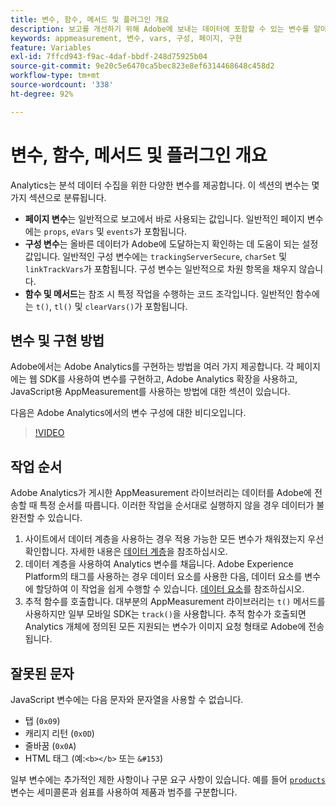 ```yaml
---
title: 변수, 함수, 메서드 및 플러그인 개요
description: 보고를 개선하기 위해 Adobe에 보내는 데이터에 포함할 수 있는 변수를 알아봅니다.
keywords: appmeasurement, 변수, vars, 구성, 페이지, 구현
feature: Variables
exl-id: 7ffcd943-f9ac-4daf-bbdf-248d75925b04
source-git-commit: 9e20c5e6470ca5bec823e8ef6314468648c458d2
workflow-type: tm+mt
source-wordcount: '338'
ht-degree: 92%

---
```


# 변수, 함수, 메서드 및 플러그인 개요

Analytics는 분석 데이터 수집을 위한 다양한 변수를 제공합니다. 이 섹션의 변수는 몇 가지 섹션으로 분류됩니다.

* **페이지 변수**&#x200B;는 일반적으로 보고에서 바로 사용되는 값입니다. 일반적인 페이지 변수에는 `props`, `eVars` 및 `events`가 포함됩니다.
* **구성 변수**&#x200B;는 올바른 데이터가 Adobe에 도달하는지 확인하는 데 도움이 되는 설정 값입니다. 일반적인 구성 변수에는 `trackingServerSecure`, `charSet` 및 `linkTrackVars`가 포함됩니다. 구성 변수는 일반적으로 차원 항목을 채우지 않습니다.
* **함수 및 메서드**&#x200B;는 참조 시 특정 작업을 수행하는 코드 조각입니다. 일반적인 함수에는 `t()`, `tl()` 및 `clearVars()`가 포함됩니다.

## 변수 및 구현 방법

Adobe에서는 Adobe Analytics를 구현하는 방법을 여러 가지 제공합니다. 각 페이지에는 웹 SDK를 사용하여 변수를 구현하고, Adobe Analytics 확장을 사용하고, JavaScript용 AppMeasurement를 사용하는 방법에 대한 섹션이 있습니다.

다음은 Adobe Analytics에서의 변수 구성에 대한 비디오입니다.

>[!VIDEO](https://video.tv.adobe.com/v/28755/?quality=12)

## 작업 순서

Adobe Analytics가 게시한 AppMeasurement 라이브러리는 데이터를 Adobe에 전송할 때 특정 순서를 따릅니다. 이러한 작업을 순서대로 실행하지 않을 경우 데이터가 불완전할 수 있습니다.

1. 사이트에서 데이터 계층을 사용하는 경우 적용 가능한 모든 변수가 채워졌는지 우선 확인합니다. 자세한 내용은 [데이터 계층](../prepare/data-layer.md)을 참조하십시오.
2. 데이터 계층을 사용하여 Analytics 변수를 채웁니다. Adobe Experience Platform의 태그를 사용하는 경우 데이터 요소를 사용한 다음, 데이터 요소를 변수에 할당하여 이 작업을 쉽게 수행할 수 있습니다. [데이터 요소](https://experienceleague.adobe.com/docs/experience-platform/tags/ui/data-elements.html?lang=ko-KR)를 참조하십시오.
3. 추적 함수를 호출합니다. 대부분의 AppMeasurement 라이브러리는 `t()` 메서드를 사용하지만 일부 모바일 SDK는 `track()`을 사용합니다. 추적 함수가 호출되면 Analytics 개체에 정의된 모든 지원되는 변수가 이미지 요청 형태로 Adobe에 전송됩니다.

## 잘못된 문자

JavaScript 변수에는 다음 문자와 문자열을 사용할 수 없습니다.

* 탭 (`0x09`)
* 캐리지 리턴 (`0x0D`)
* 줄바꿈 (`0x0A`)
* HTML 태그 (예:`<b></b>` 또는 `&#153`)

일부 변수에는 추가적인 제한 사항이나 구문 요구 사항이 있습니다. 예를 들어 [`products`](page-vars/products.md) 변수는 세미콜론과 쉼표를 사용하여 제품과 범주를 구분합니다.
